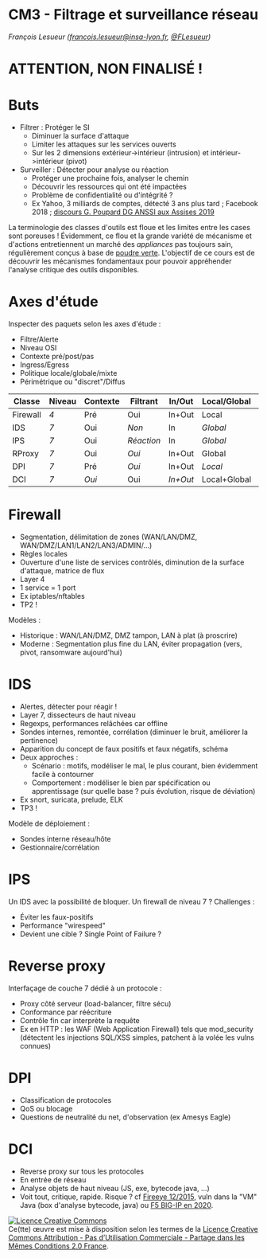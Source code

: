 # CM3 - Filtrage et surveillance réseau

_François Lesueur ([francois.lesueur@insa-lyon.fr](mailto:francois.lesueur@insa-lyon.fr), [@FLesueur](https://twitter.com/FLesueur))_

ATTENTION, NON FINALISÉ !
=========================

Buts
====

* Filtrer : Protéger le SI
	* Diminuer la surface d'attaque
	* Limiter les attaques sur les services ouverts
	* Sur les 2 dimensions extérieur->intérieur (intrusion) et intérieur->intérieur (pivot)
* Surveiller : Détecter pour analyse ou réaction
	* Protéger une prochaine fois, analyser le chemin
	* Découvrir les ressources qui ont été impactées
	* Problème de confidentialité ou d'intégrité ?
	* Ex Yahoo, 3 milliards de comptes, détecté 3 ans plus tard ; Facebook 2018 ; [discours G. Poupard DG ANSSI aux Assises 2019](https://twitter.com/lsamain/status/1181872739495370753)


La terminologie des classes d'outils est floue et les limites entre les cases sont poreuses ! Évidemment, ce flou et la grande variété de mécanisme et d'actions entretiennent un marché des _appliances_ pas toujours sain, régulièrement conçus à base de [poudre verte](https://poudreverte.org/). L'objectif de ce cours est de découvrir les mécanismes fondamentaux pour pouvoir appréhender l'analyse critique des outils disponibles.


Axes d'étude
======

Inspecter des paquets selon les axes d'étude :

* Filtre/Alerte
* Niveau OSI
* Contexte pré/post/pas
* Ingress/Egress
* Politique locale/globale/mixte
* Périmétrique ou "discret"/Diffus


| Classe | Niveau | Contexte | Filtrant | In/Out | Local/Global | Périmétrique |
|--------|--------|----------|----------|--------|--------------|--------------|
| Firewall | *4* | Pré | Oui | In+Out | Local | Oui |
| IDS | *7* | Oui | *Non* | In | *Global* | Non |
| IPS | *7* | Oui | *Réaction* | In | *Global* | Non |
| RProxy | *7* | Oui | *Oui* | In+Out | Global | *Non |
| DPI | *7* | Pré | *Oui* | In+Out | *Local* | Oui |
| DCI | *7* | *Oui* | Oui | *In+Out* | Local+Global | Oui |


Firewall
======

* Segmentation, délimitation de zones (WAN/LAN/DMZ, WAN/DMZ/LAN1/LAN2/LAN3/ADMIN/...)
* Règles locales
* Ouverture d'une liste de services contrôlés, diminution de la surface d'attaque, matrice de flux
* Layer 4
* 1 service = 1 port
* Ex iptables/nftables
* TP2 !

Modèles :

* Historique : WAN/LAN/DMZ, DMZ tampon, LAN à plat (à proscrire)
* Moderne : Segmentation plus fine du LAN, éviter propagation (vers, pivot, ransomware aujourd'hui)


IDS
===

* Alertes, détecter pour réagir !
* Layer 7, dissecteurs de haut niveau
* Regexps, performances relâchées car offline
* Sondes internes, remontée, corrélation (diminuer le bruit, améliorer la pertinence)
* Apparition du concept de faux positifs et faux négatifs, schéma
* Deux approches :
	* Scénario : motifs, modéliser le mal, le plus courant, bien évidemment facile à contourner
	* Comportement : modéliser le bien par spécification ou apprentissage (sur quelle base ? puis évolution, risque de déviation)
* Ex snort, suricata, prelude, ELK
* TP3 !

Modèle de déploiement :

* Sondes interne réseau/hôte
* Gestionnaire/corrélation


IPS
===

Un IDS avec la possibilité de bloquer. Un firewall de niveau 7 ? Challenges :

* Éviter les faux-positifs
* Performance "wirespeed"
* Devient une cible ? Single Point of Failure ?


Reverse proxy
=======

Interfaçage de couche 7 dédié à un protocole :

* Proxy côté serveur (load-balancer, filtre sécu)
* Conformance par réécriture
* Contrôle fin car interprète la requête
* Ex en HTTP : les WAF (Web Application Firewall) tels que mod_security (détectent les injections SQL/XSS simples, patchent à la volée les vulns connues)


DPI
===

* Classification de protocoles
* QoS ou blocage
* Questions de neutralité du net, d'observation (ex Amesys Eagle)


DCI
===

* Reverse proxy sur tous les protocoles
* En entrée de réseau
* Analyse objets de haut niveau (JS, exe, bytecode java, ...)
* Voit tout, critique, rapide. Risque ? cf [Fireeye 12/2015](https://googleprojectzero.blogspot.com/2015/12/fireeye-exploitation-project-zeros.html), vuln dans la "VM" Java (box d'analyse bytecode, java) ou [F5 BIG-IP en 2020](https://www.cert.ssi.gouv.fr/alerte/CERTFR-2020-ALE-015/).





<a rel="license" href="https://creativecommons.org/licenses/by-nc-sa/2.0/fr/"><img alt="Licence Creative Commons" style="border-width:0" src="https://i.creativecommons.org/l/by-nc-sa/2.0/fr/88x31.png" /></a><br />Ce(tte) œuvre est mise à disposition selon les termes de la <a rel="license" href="https://creativecommons.org/licenses/by-nc-sa/2.0/fr/">Licence Creative Commons Attribution - Pas d’Utilisation Commerciale - Partage dans les Mêmes Conditions 2.0 France</a>.
